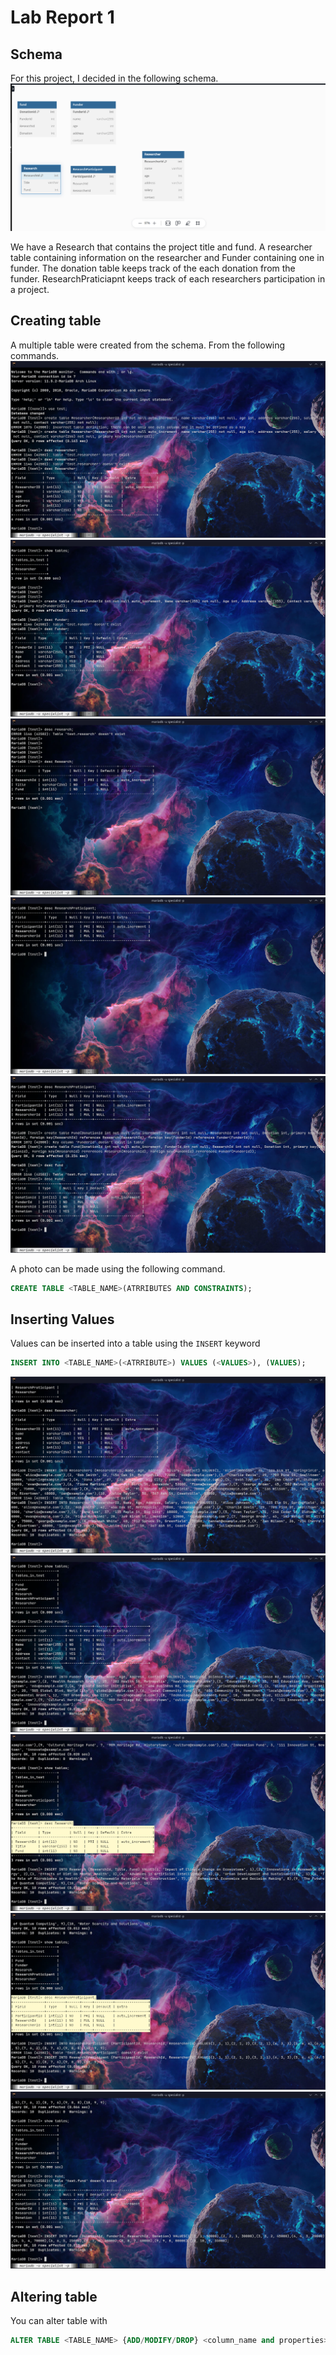 # Lab Report 1

## Schema

For this project, I decided in the following schema.
![database schema](./photos/fig1-10.png)

We have a Research that contains the project title and fund. A researcher table
containing information on the researcher and Funder containing one in funder.
The donation table keeps track of the each donation from the funder. ResearchPraticiapnt
keeps track of each researchers participation in a project.

## Creating table

A multiple table were created from the schema. From the following commands.
![](./photos/fig1-1.png)  
![](./photos/fig1-2.png)  
![](./photos/fig1-3.png)  
![](./photos/fig1-4.png)  
![](./photos/fig1-5.png)  

A photo can be made using the following command.
```sql
CREATE TABLE <TABLE_NAME>(ATRRIBUTES AND CONSTRAINTS);
```

## Inserting Values

Values can be inserted into a table using the `INSERT` keyword
```sql
INSERT INTO <TABLE_NAME>(<ATRRIBUTE>) VALUES (<VALUES>), (VALUES);
```

![](./photos/fig1-6.png)
![](./photos/fig1-7.png)
![](./photos/fig1-8.png)
![](./photos/fig1-9.png)
![](./photos/1-10.png)

## Altering table

You can alter table with  

```sql
ALTER TABLE <TABLE_NAME> {ADD/MODIFY/DROP} <column_name and properties>
```

